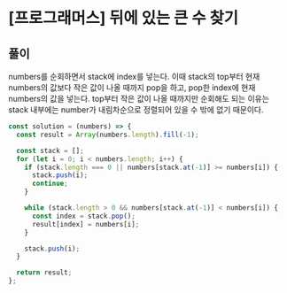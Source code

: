 # [프로그래머스] 뒤에 있는 큰 수 찾기

## 풀이

numbers를 순회하면서 stack에 index를 넣는다.
이때 stack의 top부터 현재 numbers의 값보다 작은 값이 나올 때까지 pop을 하고, pop한 index에 현재 numbers의 값을 넣는다.
top부터 작은 값이 나올 때까지만 순회해도 되는 이유는 stack 내부에는 number가 내림차순으로 정렬되어 있을 수 밖에 없기 때문이다.

```js
const solution = (numbers) => {
  const result = Array(numbers.length).fill(-1);

  const stack = [];
  for (let i = 0; i < numbers.length; i++) {
    if (stack.length === 0 || numbers[stack.at(-1)] >= numbers[i]) {
      stack.push(i);
      continue;
    }

    while (stack.length > 0 && numbers[stack.at(-1)] < numbers[i]) {
      const index = stack.pop();
      result[index] = numbers[i];
    }

    stack.push(i);
  }

  return result;
};
```
